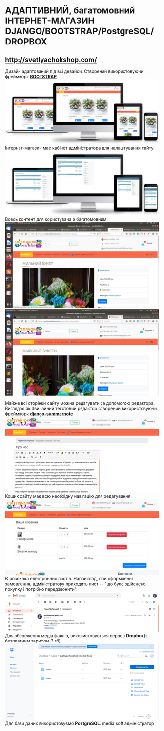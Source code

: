 # АДАПТИВНИЙ, багатомовний ІНТЕРНЕТ-МАГАЗИН DJANGO/BOOTSTRAP/PostgreSQL/DROPBOX
 <http://svetlyachokshop.com/>
-----------
Дизайн адаптований під всі девайси. Створений використовуючи фреймворк [**BOOTSTRAP**](https://getbootstrap.com/).
![1](https://github.com/DImasBo/shop-django-international/blob/master/description/1.png)
Інтернет-магазин має кабінет адміністратора для налаштування сайту.
![2](https://github.com/DImasBo/shop-django-international/blob/master/description/2.png)
Всесь контент для користувача э багатомовним.
![Український контент](https://github.com/DImasBo/shop-django-international/blob/master/description/ua.jpg)
![Російський контент](https://github.com/DImasBo/shop-django-international/blob/master/description/ru.jpg)

Майже всі сторінки сайту можна редагувати за допомогою редактора. Виглядає як Звичайний текстовий редактор створений використовуючи фреймворк [**django-summernote**](https://www.google.com/url?sa=t&rct=j&q=&esrc=s&source=web&cd=1&ved=2ahUKEwj9osK40tPjAhVjxosKHWO1BigQFjAAegQIBBAB&url=https%3A%2F%2Fgithub.com%2Fsummernote%2Fdjango-summernote&usg=AOvVaw3RG_M_jVPLKuhta5SHVitD "Посилання на фреймворк!")
![image editor](https://github.com/DImasBo/shop-django-international/blob/master/description/editor.png)
Кошик сайту має всю необхідну навігацію для редагування.
![cart](https://github.com/DImasBo/shop-django-international/blob/master/description/cart.png)
Є розсилка електронних листів. Наприклад, при оформленні замовлення, адміністратору приходить лист -- "що було здійснено покупку і потрібно передзвонити".
![message](https://github.com/DImasBo/shop-django-international/blob/master/description/message.png)
Для збереження медіа файлів, використовується сервер **Dropbox**(з безплатним тарифом 2 гб).
![dropbox](https://github.com/DImasBo/shop-django-international/blob/master/description/dropbox.png)
Для бази даних використовуємо **PostgreSQL**.
media soft
адміністратор
